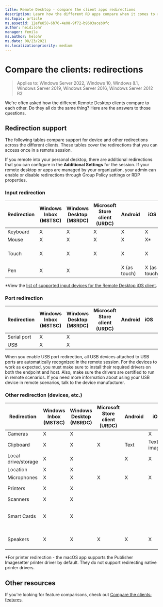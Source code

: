 ```yaml
---
title: Remote Desktop - compare the client apps redirections
description: Learn how the different RD apps compare when it comes to redirections.
ms.topic: article
ms.assetid: 12efe858-6b76-4e08-9f72-b9603aceb0fc
author: heidilohr
manager: femila
ms.author: helohr
ms.date: 08/23/2021
ms.localizationpriority: medium
---
```


# Compare the clients: redirections

>Applies to: Windows Server 2022, Windows 10, Windows 8.1, Windows Server 2019, Windows Server 2016, Windows Server 2012 R2

We're often asked how the different Remote Desktop clients compare to each other. Do they all do the same thing? Here are the answers to those questions.

## Redirection support

The following tables compare support for device and other redirections across the different clients. These tables cover the redirections that you can access once in a remote session.

If you remote into your personal desktop, there are additional redirections that you can configure in the **Additional Settings** for the session. If your remote desktop or apps are managed by your organization, your admin can enable or disable redirections through Group Policy settings or RDP properties.

### Input redirection

| Redirection | Windows Inbox</br>(MSTSC) | Windows Desktop</br>(MSRDC) | Microsoft Store client</br>(URDC) | Android | iOS | macOS | Web client    |
|-------------|---------------------------|-----------------------------|---------------|---------|-----|-------|---------------|
| Keyboard    | X                         | X                           | X             | X       | X   | X     | X             |
| Mouse       | X                         | X                           | X             | X       | X\* | X     | X             |
| Touch       | X                         | X                           | X             | X       | X   |       | X (except IE) |
| Pen         | X                         | X                           |               | X (as touch) |  X (as touch)  |       |               |

*View the [list of supported input devices for the Remote Desktop iOS client](remote-desktop-ios.md#supported-input-devices).

### Port redirection

| Redirection | Windows Inbox</br>(MSTSC) | Windows Desktop</br>(MSRDC) | Microsoft Store client</br>(URDC) | Android | iOS | macOS | Web client |
|-------------|---------------------------|-----------------------------|---------------|---------|-----|-------|------------|
| Serial port | X                         | X                           |               |         |     |       |            |
| USB         | X                         | X                           |               |         |     |       |            |

When you enable USB port redirection, all USB devices attached to USB ports are automatically recognized in the remote session. For the devices to work as expected, you must make sure to install their required drivers on both the endpoint and host. Also, make sure the drivers are certified to run in remote scenarios. If you need more information about using your USB device in remote scenarios, talk to the device manufacturer.

### Other redirection (devices, etc.)

| Redirection         | Windows Inbox</br>(MSTSC) | Windows Desktop</br>(MSRDC) | Microsoft Store client</br>(URDC) | Android | iOS         | macOS                           | Web client    |
|---------------------|---------------------------|-----------------------------|---------------|---------|-------------|---------------------------------|---------------|
| Cameras             | X                         | X                           |               |         |   X         | X                               |               |
| Clipboard           | X                         | X                           | X             | Text    | Text, images | X                               | Text          |
| Local drive/storage | X                         | X                           |               | X       |   X        | X                               |               |
| Location            | X                         | X                           |               |         |             |                                 |               |
| Microphones         | X                         | X                           | X             | X       |  X          | X                               | X            |
| Printers            | X                         | X                           |               |         |             | X (CUPS only)                   | PDF print     |
| Scanners            | X                         | X                           |               |         |             |                                 |               |
| Smart Cards         | X                         | X                           |               |         |             | X (Windows logon not supported) |               |
| Speakers            | X                         | X                           | X             | X       | X           | X                               | X (except IE) |

*For printer redirection - the macOS app supports the Publisher Imagesetter printer driver by default. They do not support redirecting native printer drivers.

## Other resources

If you're looking for feature comparisons, check out [Compare the clients: features](remote-desktop-features.md).
